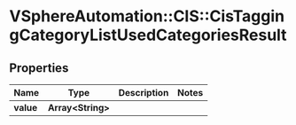 # VSphereAutomation::CIS::CisTaggingCategoryListUsedCategoriesResult

## Properties
Name | Type | Description | Notes
------------ | ------------- | ------------- | -------------
**value** | **Array&lt;String&gt;** |  | 


